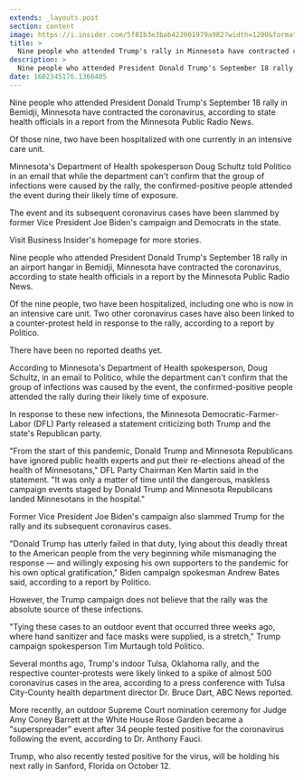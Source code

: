 ```yaml
--- 
extends: _layouts.post 
section: content 
image: https://i.insider.com/5f81b3e3bab422001979a982?width=1200&format=jpeg 
title: > 
  Nine people who attended Trump's rally in Minnesota have contracted coronavirus 
description: > 
  Nine people who attended President Donald Trump's September 18 rally in Bemidji, Minnesota have contracted the coronavirus, according to state health officials in a report from the Minnesota Public Radio News.Nine people who attended President Donald Trump's September 18 rally in an airport hangar in Bemidji, Minnesota have contracted the coronavirus, according to state health officials in a report by the Minnesota Public Radio News.Two other coronavirus cases have also been linked to a counter-protest held in response to the rally, according to a report by Politico.Former Vice President Joe Biden's campaign also slammed Trump for the rally and its subsequent coronavirus cases.However, the Trump campaign does not believe that the rally was the absolute source of these infections. 
date: 1602345176.1366405 
--- 
```

Nine people who attended President Donald Trump's September 18 rally in Bemidji, Minnesota have contracted the coronavirus, according to state health officials in a report from the Minnesota Public Radio News.

Of those nine, two have been hospitalized with one currently in an intensive care unit.

Minnesota's Department of Health spokesperson Doug Schultz told Politico in an email that while the department can't confirm that the group of infections were caused by the rally, the confirmed-positive people attended the event during their likely time of exposure.

The event and its subsequent coronavirus cases have been slammed by former Vice President Joe Biden's campaign and Democrats in the state.

Visit Business Insider's homepage for more stories.

Nine people who attended President Donald Trump's September 18 rally in an airport hangar in Bemidji, Minnesota have contracted the coronavirus, according to state health officials in a report by the Minnesota Public Radio News.

Of the nine people, two have been hospitalized, including one who is now in an intensive care unit. Two other coronavirus cases have also been linked to a counter-protest held in response to the rally, according to a report by Politico.

There have been no reported deaths yet.

According to Minnesota's Department of Health spokesperson, Doug Schultz, in an email to Politico, while the department can't confirm that the group of infections was caused by the event, the confirmed-positive people attended the rally during their likely time of exposure.

In response to these new infections, the Minnesota Democratic-Farmer-Labor (DFL) Party released a statement criticizing both Trump and the state's Republican party.

"From the start of this pandemic, Donald Trump and Minnesota Republicans have ignored public health experts and put their re-elections ahead of the health of Minnesotans," DFL Party Chairman Ken Martin said in the statement. "It was only a matter of time until the dangerous, maskless campaign events staged by Donald Trump and Minnesota Republicans landed Minnesotans in the hospital."

Former Vice President Joe Biden's campaign also slammed Trump for the rally and its subsequent coronavirus cases.

"Donald Trump has utterly failed in that duty, lying about this deadly threat to the American people from the very beginning while mismanaging the response — and willingly exposing his own supporters to the pandemic for his own optical gratification," Biden campaign spokesman Andrew Bates said, according to a report by Politico.

However, the Trump campaign does not believe that the rally was the absolute source of these infections.

"Tying these cases to an outdoor event that occurred three weeks ago, where hand sanitizer and face masks were supplied, is a stretch," Trump campaign spokesperson Tim Murtaugh told Politico.

Several months ago, Trump's indoor Tulsa, Oklahoma rally, and the respective counter-protests were likely linked to a spike of almost 500 coronavirus cases in the area, according to a press conference with Tulsa City-County health department director Dr. Bruce Dart, ABC News reported.

More recently, an outdoor Supreme Court nomination ceremony for Judge Amy Coney Barrett at the White House Rose Garden became a "superspreader" event after 34 people tested positive for the coronavirus following the event, according to Dr. Anthony Fauci.

Trump, who also recently tested positive for the virus, will be holding his next rally in Sanford, Florida on October 12.